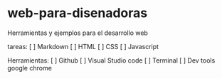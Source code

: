 # web-para-disenadoras
Herramientas y ejemplos para el desarrollo web 

tareas:
[ ] Markdown
[ ] HTML
[ ] CSS
[ ] Javascript

Herramientas:
[ ] Github
[ ] Visual Studio code
[ ] Terminal
[ ] Dev tools google chrome

